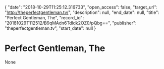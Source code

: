 {
  "date": "2018-10-29T11:25:12.316733", 
  "open_access": false, 
  "target_url": "http://theperfectgentleman.tv/", 
  "description": null, 
  "end_date": null, 
  "title": "Perfect Gentleman, The", 
  "record_id": "20181029T112512/B9qMAdn6Tdldk2OZ0/pQbg==", 
  "publisher": "theperfectgentleman.tv", 
  "start_date": null
}

# Perfect Gentleman, The

None